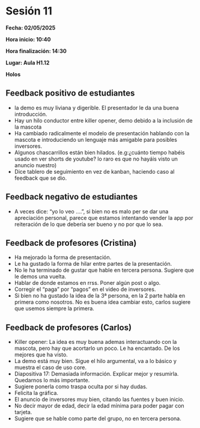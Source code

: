 # Sesión 11

**Fecha: 02/05/2025**

**Hora inicio: 10:40**

**Hora finalización: 14:30**

**Lugar: Aula H1.12**

**Holos**

## Feedback positivo de estudiantes
- la demo es muy liviana y digerible. El presentador le da una buena introducción.
- Hay un hilo conductor entre killer opener, demo debido a la inclusión de la mascota
- Ha cambiado radicalmente el modelo de presentación hablando con la mascota e introduciendo un lenguaje más amigable para posibles inversores.
- Algunos chascarrillos están bien hilados. (e.g:¿cuánto tiempo habéis usado en ver shorts de youtube? lo raro es que no hayáis visto un anuncio nuestro)
- Dice tablero de seguimiento en vez de kanban, haciendo caso al feedback que se dio.

## Feedback negativo de estudiantes
- A veces dice: “yo lo veo ….”, si bien no es malo per se dar una apreciación personal, parece que estamos intentando vender la app por reiteración de lo que debería ser bueno y no por que lo sea.


## Feedback de profesores (Cristina)
- Ha mejorado la forma de presentación. 
- Le ha gustado la forma de hilar entre partes de la presentación.
- No le ha terminado de gustar que hable en tercera persona. Sugiere que le demos una vuelta.
- Hablar de donde estamos en rrss. Poner algún post o algo.
- Corregir el “paga” por “pagos” en el video de inversores.
- Si bien no ha gustado la idea de la 3ª persona, en la 2 parte habla en primera como nosotros. No es buena idea cambiar esto, carlos sugiere que usemos siempre la primera.

## Feedback de profesores (Carlos)
- Killer opener: La idea es muy buena ademas interactuando con la mascota, pero hay que acortarlo un poco. Le ha encantado. De los mejores que ha visto.
- La demo está muy bien. Sigue el hilo argumental, va a lo básico y muestra el caso de uso core.  
- Diapositiva 17: Demasiada información. Explicar mejor y resumirla. Quedarnos lo más importante.
- Sugiere ponerla como traspa oculta por si hay dudas.
- Felicita la gráfica.
- El anuncio de inversores muy bien, citando las fuentes y buen inicio.
- No decir mayor de edad, decir la edad mínima para poder pagar con tarjeta.
- Sugiere que se hable como parte del grupo, no en tercera persona.


